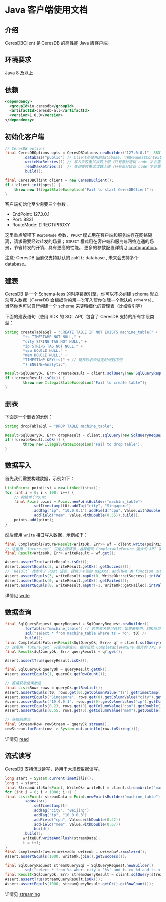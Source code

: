 # Java 客户端使用文档

## 介绍

CeresDBClient 是 CeresDB 的高性能 Java 版客户端。

## 环境要求

Java 8 及以上

## 依赖

```xml
<dependency>
  <groupId>io.ceresdb</groupId>
  <artifactId>ceresdb-all</artifactId>
  <version>1.0.0</version>
</dependency>
```

## 初始化客户端

```java
// CeresDB options
final CeresDBOptions opts = CeresDBOptions.newBuilder("127.0.0.1", 8831, DIRECT) // 默认 gprc 端口号，DIRECT 模式
        .database("public") // Client所使用的database，可被RequestContext的database覆盖
        .writeMaxRetries(1) // 写入失败重试次数上限（只有部分错误 code 才会重试，比如路由表失效）
        .readMaxRetries(1)  // 查询失败重试次数上限（只有部分错误 code 才会重试，比如路由表失效）
        .build();

final CeresDBClient client = new CeresDBClient();
if (!client.init(opts)) {
    throw new IllegalStateException("Fail to start CeresDBClient");
}
```

客户端初始化至少需要三个参数：

- EndPoint: 127.0.0.1
- Port: 8831
- RouteMode: DIRECT/PROXY

这里重点解释下 `RouteMode` 参数，`PROXY` 模式用在客户端和服务端存在网络隔离，请求需要经过转发的场景；`DIRECT` 模式用在客户端和服务端网络连通的场景，节省转发的开销，具有更高的性能。
更多的参数配置详情见 [configuration](https://github.com/CeresDB/ceresdb-client-java/tree/main/docs/configuration.md)。

注意: CeresDB 当前仅支持默认的 `public` database , 未来会支持多个 database。

## 建表

CeresDB 是一个 Schema-less 的时序数据引擎，你可以不必创建 schema 就立刻写入数据（CeresDB 会根据你的第一次写入帮你创建一个默认的 schema）。
当然你也可以自行创建一个 schema 来更精细化的管理表（比如索引等）

下面的建表语句（使用 SDK 的 SQL API）包含了 CeresDB 支持的所有字段类型：

```java
String createTableSql = "CREATE TABLE IF NOT EXISTS machine_table(" +                                                                                              "ts TIMESTAMP NOT NULL," + //
        "ts TIMESTAMP NOT NULL," +
        "city STRING TAG NOT NULL," +
        "ip STRING TAG NOT NULL," +
        "cpu DOUBLE NULL," +
        "mem DOUBLE NULL," +
        "TIMESTAMP KEY(ts)" + // 建表时必须指定时间戳序列
        ") ENGINE=Analytic";

Result<SqlQueryOk, Err> createResult = client.sqlQuery(new SqlQueryRequest(createTableSql)).get();
if (!createResult.isOk()) {
        throw new IllegalStateException("Fail to create table");
}
```

## 删表

下面是一个删表的示例：

```java
String dropTableSql = "DROP TABLE machine_table";

Result<SqlQueryOk, Err> dropResult = client.sqlQuery(new SqlQueryRequest(dropTableSql)).get();
if (!createResult.isOk()) {
        throw new IllegalStateException("Fail to drop table");
}
```

## 数据写入

首先我们需要构建数据，示例如下：

```java
List<Point> pointList = new LinkedList<>();
for (int i = 0; i < 100; i++) {
    // 构建单个Point
    final Point point = Point.newPointBuilder("machine_table")
            .setTimestamp(t0).addTag("city", "Singapore")
            .addTag("ip", "10.0.0.1").addField("cpu", Value.withDouble(0.23))
            .addField("mem", Value.withDouble(0.55)).build();
    points.add(point);
}
```

然后使用 `write` 接口写入数据，示例如下：

```java
final CompletableFuture<Result<WriteOk, Err>> wf = client.write(pointList);
// 这里用 `future.get` 只是方便演示，推荐借助 CompletableFuture 强大的 API 实现异步编程
final Result<WriteOk, Err> writeResult = wf.get();

Assert.assertTrue(writeResult.isOk());
Assert.assertEquals(3, writeResult.getOk().getSuccess());
// `Result` 类参考了 Rust 语言，提供了丰富的 mapXXX、andThen 类 function 方便对结果值进行转换，提高编程效率，欢迎参考 API 文档使用
Assert.assertEquals(3, writeResult.mapOr(0, WriteOk::getSuccess).intValue());
Assert.assertEquals(0, writeResult.getOk().getFailed());
Assert.assertEquals(0, writeResult.mapOr(-1, WriteOk::getFailed).intValue());
```

详情见 [write](https://github.com/CeresDB/ceresdb-client-java/tree/main/docs/write.md)

## 数据查询

```java
final SqlQueryRequest queryRequest = SqlQueryRequest.newBuilder()
        .forTables("machine_table") // 这里表名是可选的，如果未提供，SDK将自动解析SQL填充表名并自动路由
        .sql("select * from machine_table where ts = %d", t0) //
        .build();
final CompletableFuture<Result<SqlQueryOk, Err>> qf = client.sqlQuery(queryRequest);
// 这里用 `future.get` 只是方便演示，推荐借助 CompletableFuture 强大的 API 实现异步编程
final Result<SqlQueryOk, Err> queryResult = qf.get();

Assert.assertTrue(queryResult.isOk());

final SqlQueryOk queryOk = queryResult.getOk();
Assert.assertEquals(1, queryOk.getRowCount());

// 直接获取结果数组
final List<Row> rows = queryOk.getRowList();
Assert.assertEquals(t0, rows.get(0).getColumnValue("ts").getTimestamp());
Assert.assertEquals("Singapore", rows.get(0).getColumnValue("city").getString());
Assert.assertEquals("10.0.0.1", rows.get(0).getColumnValue("ip").getString());
Assert.assertEquals(0.23, rows.get(0).getColumnValue("cpu").getDouble(), 0.0000001);
Assert.assertEquals(0.55, rows.get(0).getColumnValue("mem").getDouble(), 0.0000001);

// 获取结果流
final Stream<Row> rowStream = queryOk.stream();
rowStream.forEach(row -> System.out.println(row.toString()));
```

详情见 [read](https://github.com/CeresDB/ceresdb-client-java/tree/main/docs/read.md)

## 流式读写

CeresDB 支持流式读写，适用于大规模数据读写。

```java
long start = System.currentTimeMillis();
long t = start;
final StreamWriteBuf<Point, WriteOk> writeBuf = client.streamWrite("machine_table");
for (int i = 0; i < 1000; i++) {
final List<Point> streamData = Point.newPointsBuilder("machine_table")
        .addPoint()
            .setTimestamp(t)
            .addTag("city", "Beijing")
            .addTag("ip", "10.0.0.3")
            .addField("cpu", Value.withDouble(0.42))
            .addField("mem", Value.withDouble(0.67))
            .build()
        .build();
        writeBuf.writeAndFlush(streamData);
        t = t+1;
}
final CompletableFuture<WriteOk> writeOk = writeBuf.completed();
Assert.assertEquals(1000, writeOk.join().getSuccess());

final SqlQueryRequest streamQuerySql = SqlQueryRequest.newBuilder()
        .sql("select * from %s where city = '%s' and ts >= %d and ts < %d", "machine_table", "Beijing", start, t).build();
final Result<SqlQueryOk, Err> streamQueryResult = client.sqlQuery(streamQuerySql).get();
Assert.assertTrue(streamQueryResult.isOk());
Assert.assertEquals(1000, streamQueryResult.getOk().getRowCount());
```

详情见 [streaming](https://github.com/CeresDB/ceresdb-client-java/tree/main/docs/streaming.md)
